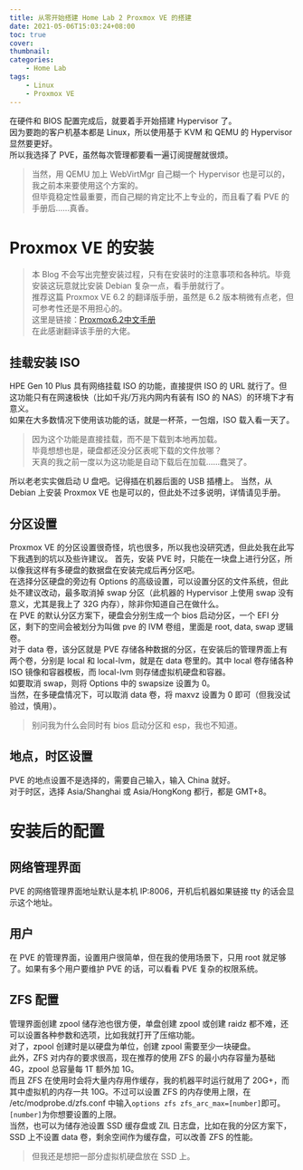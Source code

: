 ```yaml
---
title: 从零开始搭建 Home Lab 2 Proxmox VE 的搭建
date: 2021-05-06T15:03:24+08:00
toc: true
cover:
thumbnail:
categories:
    - Home Lab
tags:
    - Linux
    - Proxmox VE
---
```

在硬件和 BIOS 配置完成后，就要着手开始搭建 Hypervisor 了。     
因为要跑的客户机基本都是 Linux，所以使用基于 KVM 和 QEMU 的 Hypervisor 显然要更好。     
所以我选择了 PVE，虽然每次管理都要看一遍订阅提醒就很烦。     
> 当然，用 QEMU 加上 WebVirtMgr 自己糊一个 Hypervisor 也是可以的，我之前本来要使用这个方案的。     
但毕竟稳定性最重要，而自己糊的肯定比不上专业的，而且看了看 PVE 的手册后……真香。      

# Proxmox VE 的安装
> 本 Blog 不会写出完整安装过程，只有在安装时的注意事项和各种坑。毕竟安装这玩意就比安装 Debian 复杂一点，看手册就行了。    
推荐这篇 Proxmox VE 6.2 的翻译版手册，虽然是 6.2 版本稍微有点老，但可参考性还是不用担心的。      
这里是链接：[Proxmox6.2中文手册](https://www.proxmox.wiki/?thread-137.htm)     
在此感谢翻译该手册的大佬。

## 挂载安装 ISO
HPE Gen 10 Plus 具有网络挂载 ISO 的功能，直接提供 ISO 的 URL 就行了。但这功能只有在网速极快（比如千兆/万兆内网内有装有 ISO 的 NAS）的环境下才有意义。      
如果在大多数情况下使用该功能的话，就是一杯茶，一包烟，ISO 载入看一天了。     
> 因为这个功能是直接挂载，而不是下载到本地再加载。    
毕竟想想也是，硬盘都还没分区表呢下载的文件放哪？    
天真的我之前一度以为这功能是自动下载后在加载……蠢哭了。

所以老老实实做启动 U 盘吧。记得插在机器后面的 USB 插槽上。
当然，从 Debian 上安装 Proxmox VE 也是可以的，但此处不过多说明，详情请见手册。
## 分区设置
Proxmox VE 的分区设置很奇怪，坑也很多，所以我也没研究透，但此处我在此写下我遇到的坑以及些许建议。
首先，安装 PVE 时，只能在一块盘上进行分区，所以像我这样有多硬盘的数据盘在安装完成后再分区吧。    
在选择分区硬盘的旁边有 Options 的高级设置，可以设置分区的文件系统，但此处不建议改动，最多取消掉 swap 分区（此机器的 Hypervisor 上使用 swap 没有意义，尤其是我上了 32G 内存），除非你知道自己在做什么。     
在 PVE 的默认分区方案下，硬盘会分别生成一个 bios 启动分区，一个 EFI 分区，剩下的空间会被划分为叫做 pve 的 lVM 卷组，里面是 root, data, swap 逻辑卷。     
对于 data 卷，该分区就是 PVE 存储各种数据的分区，在安装后的管理界面上有两个卷，分别是 local 和 local-lvm，就是在 data 卷里的。其中 local 卷存储各种 ISO 镜像和容器模板，而 local-lvm 则存储虚拟机硬盘和容器。      
如要取消 swap，则将 Options 中的 swapsize 设置为 0。     
当然，在多硬盘情况下，可以取消 data 卷，将 maxvz 设置为 0 即可（但我没试验过，慎用）。      
> 别问我为什么会同时有 bios 启动分区和 esp，我也不知道。

## 地点，时区设置
PVE 的地点设置不是选择的，需要自己输入，输入 China 就好。     
对于时区，选择 Asia/Shanghai 或 Asia/HongKong 都行，都是 GMT+8。      

# 安装后的配置
## 网络管理界面
PVE 的网络管理界面地址默认是本机 IP:8006，开机后机器如果链接 tty 的话会显示这个地址。
## 用户
在 PVE 的管理界面，设置用户很简单，但在我的使用场景下，只用 root 就足够了。如果有多个用户要维护 PVE 的话，可以看看 PVE 复杂的权限系统。      
## ZFS 配置
管理界面创建 zpool 储存池也很方便，单盘创建 zpool 或创建 raidz 都不难，还可以设置各种参数和选项，比如我就打开了压缩功能。     
对了，zpool 创建时是以硬盘为单位，创建 zpool 需要至少一块硬盘。      
此外，ZFS 对内存的要求很高，现在推荐的使用 ZFS 的最小内存容量为基础 4G，zpool 总容量每 1T 额外加 1G。     
而且 ZFS 在使用时会将大量内存用作缓存，我的机器平时运行就用了 20G+，而其中虚拟机的内存一共 10G。不过可以设置 ZFS 的内存使用上限，在 /etc/modprobe.d/zfs.conf 中输入`options zfs zfs_arc_max=[number]`即可。`[number]`为你想要设置的上限。    
当然，也可以为储存池设置 SSD 缓存盘或 ZIL 日志盘，比如在我的分区方案下，SSD 上不设置 data 卷，剩余空间作为缓存盘，可以改善 ZFS 的性能。    
> 但我还是想把一部分虚拟机硬盘放在 SSD 上。